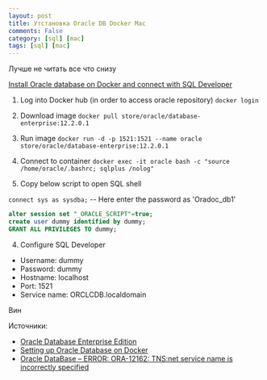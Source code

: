 ```yaml
---
layout: post
title: Утстановка Oracle DB Docker Mac
comments: False
category: [sql] [mac]
tags: [sql] [mac]
---
```


Лучше не читать все что снизу

[Install Oracle database on Docker and connect with SQL Developer](https://www.youtube.com/watch?v=ciYsDbBx80s&ab_channel=ShowMeYourCode%21)

1. Log into Docker hub (in order to access oracle repository)
```docker login```

2. Download image
```docker pull store/oracle/database-enterprise:12.2.0.1```

3. Run image
```docker run -d -p 1521:1521 --name oracle store/oracle/database-enterprise:12.2.0.1```
4. Connect to container
```docker exec -it oracle bash -c "source /home/oracle/.bashrc; sqlplus /nolog"```

5. Copy below script to open SQL shell

```connect sys as sysdba;```
 -- Here enter the password as 'Oradoc_db1'

```sql 
alter session set "_ORACLE_SCRIPT"=true;
create user dummy identified by dummy;
GRANT ALL PRIVILEGES TO dummy;
```

4. Configure SQL Developer

- Username: dummy
- Password: dummy
- Hostname: localhost
- Port: 1521
- Service name: ORCLCDB.localdomain

Вин




Источники:
- [Oracle Database Enterprise Edition](https://hub.docker.com/_/oracle-database-enterprise-edition)
- [Setting up Oracle Database on Docker](https://oralytics.com/2017/04/21/setting-up-oracle-database-on-docker/)
- [Oracle DataBase – ERROR: ORA-12162: TNS:net service name is incorrectly specified](https://sanaebekkar.wordpress.com/2016/03/17/oracle-database-error-ora-12162-tnsnet-service-name-is-incorrectly-specified/)